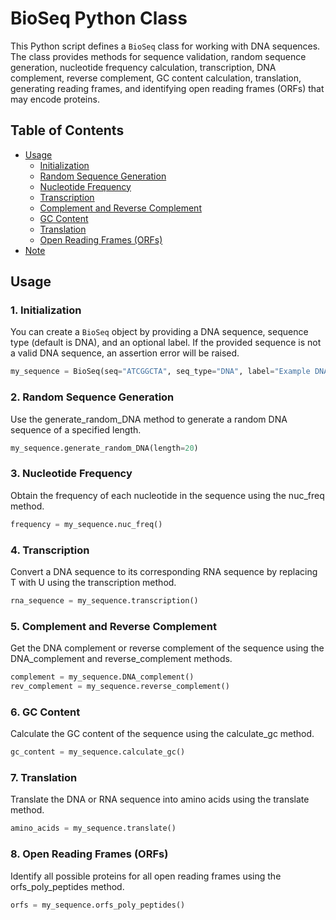 # BioSeq Python Class

This Python script defines a `BioSeq` class for working with DNA sequences. The class provides methods for sequence validation, random sequence generation, nucleotide frequency calculation, transcription, DNA complement, reverse complement, GC content calculation, translation, generating reading frames, and identifying open reading frames (ORFs) that may encode proteins.

## Table of Contents
- [Usage](#usage)
  - [Initialization](#1-initialization)
  - [Random Sequence Generation](#2-random-sequence-generation)
  - [Nucleotide Frequency](#3-nucleotide-frequency)
  - [Transcription](#4-transcription)
  - [Complement and Reverse Complement](#5-complement-and-reverse-complement)
  - [GC Content](#6-gc-content)
  - [Translation](#7-translation)
  - [Open Reading Frames (ORFs)](#8-open-reading-frames-orfs)
- [Note](#note)

## Usage

### 1. Initialization
You can create a `BioSeq` object by providing a DNA sequence, sequence type (default is DNA), and an optional label. If the provided sequence is not a valid DNA sequence, an assertion error will be raised.
```python
my_sequence = BioSeq(seq="ATCGGCTA", seq_type="DNA", label="Example DNA")
```
### 2. Random Sequence Generation
Use the generate_random_DNA method to generate a random DNA sequence of a specified length.

```python
my_sequence.generate_random_DNA(length=20)
```
### 3. Nucleotide Frequency
Obtain the frequency of each nucleotide in the sequence using the nuc_freq method.


```python
frequency = my_sequence.nuc_freq()
```
### 4. Transcription
Convert a DNA sequence to its corresponding RNA sequence by replacing T with U using the transcription method.

```python
rna_sequence = my_sequence.transcription()
```
### 5. Complement and Reverse Complement
Get the DNA complement or reverse complement of the sequence using the DNA_complement and reverse_complement methods.

```python
complement = my_sequence.DNA_complement()
rev_complement = my_sequence.reverse_complement()
```
### 6. GC Content
Calculate the GC content of the sequence using the calculate_gc method.

```python
gc_content = my_sequence.calculate_gc()
```
### 7. Translation
Translate the DNA or RNA sequence into amino acids using the translate method.

```python
amino_acids = my_sequence.translate()
```
### 8. Open Reading Frames (ORFs)
Identify all possible proteins for all open reading frames using the orfs_poly_peptides method.

```python
orfs = my_sequence.orfs_poly_peptides()
```
